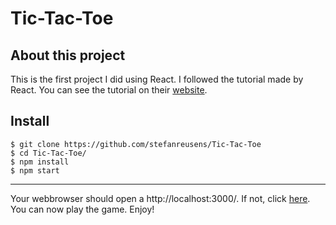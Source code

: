 # Tic-Tac-Toe

## About this project

This is the first project I did using React. I followed the tutorial made by React. You can see the tutorial on their [website](https://reactjs.org/tutorial/tutorial.html#setup-for-the-tutorial).

## Install

    $ git clone https://github.com/stefanreusens/Tic-Tac-Toe
    $ cd Tic-Tac-Toe/
    $ npm install
    $ npm start

---

Your webbrowser should open a http://localhost:3000/. If not, click [here](http://localhost:3000/). You can now play the game. Enjoy!